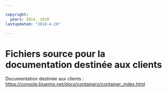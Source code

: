 ```yaml
---

copyright:
  years: 2014, 2018
lastupdated: "2018-4-20"

---
```


# Fichiers source pour la documentation destinée aux clients

Documentation destinée aux clients : https://console.bluemix.net/docs/containers/container_index.html



